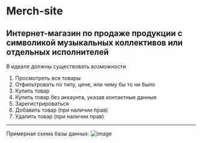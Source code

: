 # Merch-site
Интернет-магазин по продаже продукции с символикой музыкальных коллективов или отдельных исполнителей
---
В идеале должны существовать возможности
1. Просмотреть все товары
2. Отфильтровать по типу, цене, или чему бы то ни было
3. Купить товар
4. Купить товар без аккаунта, указав контактные данные
5. Зарегистрироваться
6. Добавить товар (при наличии прав)
7. Удалить товар (при наличии прав)
---
Примерная схема базы данных:
![image](https://i.imgsafe.org/f861a39f6f.png)
